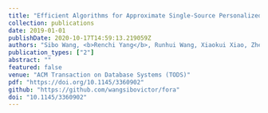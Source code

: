 ```yaml
---
title: "Efficient Algorithms for Approximate Single-Source Personalized PageRank Queries"
collection: publications
date: 2019-01-01
publishDate: 2020-10-17T14:59:13.219059Z
authors: "Sibo Wang, <b>Renchi Yang</b>, Runhui Wang, Xiaokui Xiao, Zhewei Wei, Wenqing Lin, Yin Yang, Nan Tang"
publication_types: ["2"]
abstract: ""
featured: false
venue: "ACM Transaction on Database Systems (TODS)"
pdf: "https://doi.org/10.1145/3360902"
github: "https://github.com/wangsibovictor/fora"
doi: "10.1145/3360902"
---
```

